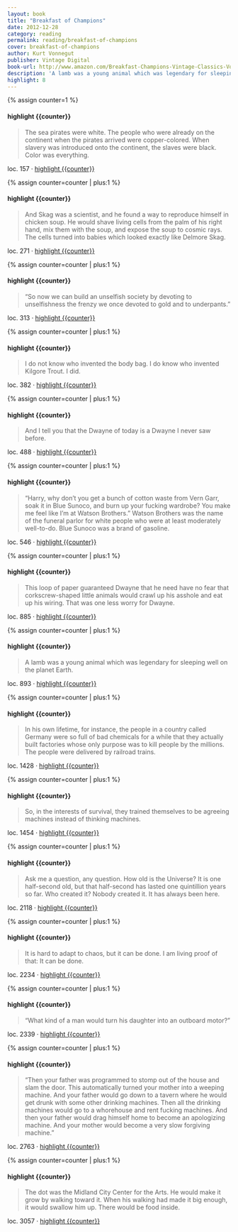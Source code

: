 ```yaml
---
layout: book
title: "Breakfast of Champions"
date: 2012-12-28
category: reading
permalink: reading/breakfast-of-champions
cover: breakfast-of-champions
author: Kurt Vonnegut
publisher: Vintage Digital
book-url: http://www.amazon.com/Breakfast-Champions-Vintage-Classics-Vonnegut-ebook/dp/B0043D2D50/
description: 'A lamb was a young animal which was legendary for sleeping well on the planet Earth.'
highlight: 8
---
```


{% assign counter=1 %}
#### highlight {{counter}}
>The sea pirates were white. The people who were already on the continent when the pirates arrived were copper-colored. When slavery was introduced onto the continent, the slaves were black. Color was everything. 

loc. 157 &middot; [highlight {{counter}}](#highlight-{{counter}})

{% assign counter=counter | plus:1 %}
#### highlight {{counter}}
>And Skag was a scientist, and he found a way to reproduce himself in chicken soup. He would shave living cells from the palm of his right hand, mix them with the soup, and expose the soup to cosmic rays. The cells turned into babies which looked exactly like Delmore Skag. 

loc. 271 &middot; [highlight {{counter}}](#highlight-{{counter}})

{% assign counter=counter | plus:1 %}
#### highlight {{counter}}
>“So now we can build an unselfish society by devoting to unselfishness the frenzy we once devoted to gold and to underpants.” 

loc. 313 &middot; [highlight {{counter}}](#highlight-{{counter}})

{% assign counter=counter | plus:1 %}
#### highlight {{counter}}
>I do not know who invented the body bag. I do know who invented Kilgore Trout. I did. 

loc. 382 &middot; [highlight {{counter}}](#highlight-{{counter}})

{% assign counter=counter | plus:1 %}
#### highlight {{counter}}
>And I tell you that the Dwayne of today is a Dwayne I never saw before.

loc. 488 &middot; [highlight {{counter}}](#highlight-{{counter}})

{% assign counter=counter | plus:1 %}
#### highlight {{counter}}
>“Harry, why don’t you get a bunch of cotton waste from Vern Garr, soak it in Blue Sunoco, and burn up your fucking wardrobe? You make me feel like I’m at Watson Brothers.” Watson Brothers was the name of the funeral parlor for white people who were at least moderately well-to-do. Blue Sunoco was a brand of gasoline. 

loc. 546 &middot; [highlight {{counter}}](#highlight-{{counter}})

{% assign counter=counter | plus:1 %}
#### highlight {{counter}}
>This loop of paper guaranteed Dwayne that he need have no fear that corkscrew-shaped little animals would crawl up his asshole and eat up his wiring. That was one less worry for Dwayne. 

loc. 885 &middot; [highlight {{counter}}](#highlight-{{counter}})

{% assign counter=counter | plus:1 %}
#### highlight {{counter}}
>A lamb was a young animal which was legendary for sleeping well on the planet Earth. 

loc. 893 &middot; [highlight {{counter}}](#highlight-{{counter}})

{% assign counter=counter | plus:1 %}
#### highlight {{counter}}
>In his own lifetime, for instance, the people in a country called Germany were so full of bad chemicals for a while that they actually built factories whose only purpose was to kill people by the millions. The people were delivered by railroad trains. 

loc. 1428 &middot; [highlight {{counter}}](#highlight-{{counter}})

{% assign counter=counter | plus:1 %}
#### highlight {{counter}}
>So, in the interests of survival, they trained themselves to be agreeing machines instead of thinking machines. 

loc. 1454 &middot; [highlight {{counter}}](#highlight-{{counter}})

{% assign counter=counter | plus:1 %}
#### highlight {{counter}}
>Ask me a question, any question. How old is the Universe? It is one half-second old, but that half-second has lasted one quintillion years so far. Who created it? Nobody created it. It has always been here. 

loc. 2118 &middot; [highlight {{counter}}](#highlight-{{counter}})

{% assign counter=counter | plus:1 %}
#### highlight {{counter}}
>It is hard to adapt to chaos, but it can be done. I am living proof of that: It can be done. 

loc. 2234 &middot; [highlight {{counter}}](#highlight-{{counter}})

{% assign counter=counter | plus:1 %}
#### highlight {{counter}}
>“What kind of a man would turn his daughter into an outboard motor?” 

loc. 2339 &middot; [highlight {{counter}}](#highlight-{{counter}})

{% assign counter=counter | plus:1 %}
#### highlight {{counter}}
>“Then your father was programmed to stomp out of the house and slam the door. This automatically turned your mother into a weeping machine. And your father would go down to a tavern where he would get drunk with some other drinking machines. Then all the drinking machines would go to a whorehouse and rent fucking machines. And then your father would drag himself home to become an apologizing machine. And your mother would become a very slow forgiving machine.” 

loc. 2763 &middot; [highlight {{counter}}](#highlight-{{counter}})

{% assign counter=counter | plus:1 %}
#### highlight {{counter}}
>The dot was the Midland City Center for the Arts. He would make it grow by walking toward it. When his walking had made it big enough, it would swallow him up. There would be food inside. 

loc. 3057 &middot; [highlight {{counter}}](#highlight-{{counter}})